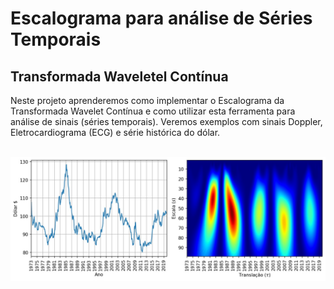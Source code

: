 <h1>Escalograma para análise de Séries Temporais</h1>
<h2>Transformada Waveletel Contínua</h2>
<p>Neste projeto aprenderemos como implementar o Escalograma da Transformada Wavelet Contínua e como utilizar esta ferramenta para análise de sinais (séries temporais). Veremos exemplos com sinais Doppler, Eletrocardiograma (ECG) e série histórica do dólar.</p>
<br>
<img src="escalograma.jpg">
